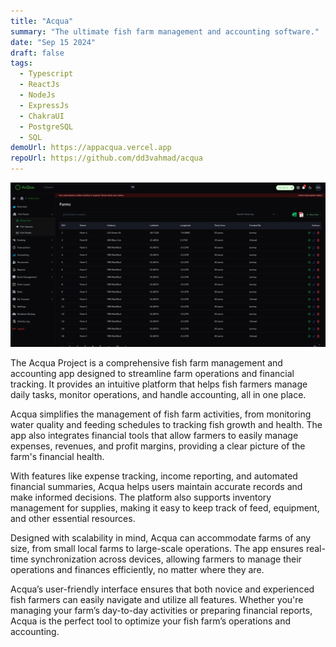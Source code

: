 ```yaml
---
title: "Acqua"
summary: "The ultimate fish farm management and accounting software."
date: "Sep 15 2024"
draft: false
tags:
  - Typescript
  - ReactJs
  - NodeJs
  - ExpressJs
  - ChakraUI
  - PostgreSQL
  - SQL
demoUrl: https://appacqua.vercel.app
repoUrl: https://github.com/dd3vahmad/acqua
---
```


![Acqua farms list page](../../../../public/acqua_farms.png)

The Acqua Project is a comprehensive fish farm management and accounting app designed to streamline farm operations and financial tracking. It provides an intuitive platform that helps fish farmers manage daily tasks, monitor operations, and handle accounting, all in one place.

Acqua simplifies the management of fish farm activities, from monitoring water quality and feeding schedules to tracking fish growth and health. The app also integrates financial tools that allow farmers to easily manage expenses, revenues, and profit margins, providing a clear picture of the farm's financial health.

With features like expense tracking, income reporting, and automated financial summaries, Acqua helps users maintain accurate records and make informed decisions. The platform also supports inventory management for supplies, making it easy to keep track of feed, equipment, and other essential resources.

Designed with scalability in mind, Acqua can accommodate farms of any size, from small local farms to large-scale operations. The app ensures real-time synchronization across devices, allowing farmers to manage their operations and finances efficiently, no matter where they are.

Acqua’s user-friendly interface ensures that both novice and experienced fish farmers can easily navigate and utilize all features. Whether you're managing your farm’s day-to-day activities or preparing financial reports, Acqua is the perfect tool to optimize your fish farm’s operations and accounting.

